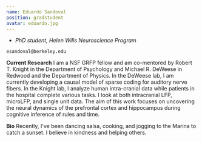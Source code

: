 ```yaml
---
name: Eduardo Sandoval
position: gradstudent
avatar: eduardo.jpg
---
```


- _PhD student, Helen Wills Neuroscience Program_<br>

<i class="fa fa-envelope-o"></i> `esandoval@berkeley.edu`

**Current Research**
I am a NSF GRFP fellow and am co-mentored by Robert T. Knight in the Department of Psychology and Michael R. DeWeese in Redwood and the Department of Physics. 
In the DeWeese lab, I am currently developing a causal model of sparse coding for auditory nerve fibers.
In the Knight lab, I analyze human intra-cranial data while patients in the hospital complete various tasks. I look at both intracranial LFP, microLFP, and single unit data. The aim of this work focuses on uncovering the neural dynamics of the prefrontal cortex and hippocampus during cognitive inference of rules and time.

**Bio**
Recently, I've been dancing salsa, cooking, and jogging to the Marina to catch a sunset. I believe in kindness and helping others.
